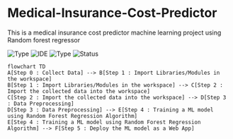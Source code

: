 # Medical-Insurance-Cost-Predictor
This is a medical insurance cost predictor machine learning project using Random forest regressor

![Type](https://img.shields.io/badge/Machine-Learning-red.svg)
![IDE](https://img.shields.io/badge/IDE-JupyterNotebook-orange.svg)
![Type](https://img.shields.io/badge/Type-Supervised-yellow.svg)
![Status](https://img.shields.io/badge/Status-Completed-cherryred.svg)


```mermaid
flowchart TD
A[Step 0 : Collect Data] --> B[Step 1 : Import Libraries/Modules in the workspace]
B[Step 1 : Import Libraries/Modules in the workspace] --> C[Step 2 : Import the collected data into the workspace]
C[Step 2 : Import the collected data into the workspace] --> D[Step 3 : Data Preprocessing]
D[Step 3 : Data Preprocessing] --> E[Step 4 : Training a ML model using Random Forest Regression Algorithm]
E[Step 4 : Training a ML model using Random Forest Regression Algorithm] --> F[Step 5 : Deploy the ML model as a Web App]

```

